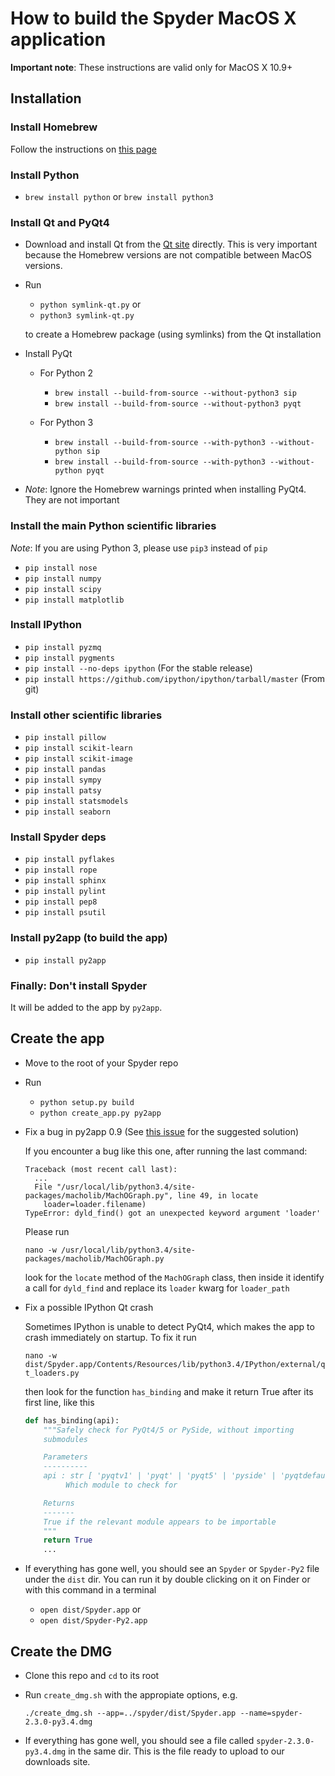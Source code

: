 
# How to build the Spyder MacOS X application

**Important note**: These instructions are valid only for MacOS X 10.9+

## Installation

### Install Homebrew

Follow the instructions on [this page](http://brew.sh/)

### Install Python

* `brew install python` or `brew install python3`

### Install Qt and PyQt4

* Download and install Qt from the [Qt site](http://download.qt.io/official_releases/qt/)
  directly. This is very important because the Homebrew versions are not compatible between
  MacOS versions.

* Run
  
  - `python symlink-qt.py` or
  - `python3 symlink-qt.py`

  to create a Homebrew package (using symlinks) from the Qt installation

* Install PyQt

  - For Python 2

    + `brew install --build-from-source --without-python3 sip`
    + `brew install --build-from-source --without-python3 pyqt`

  - For Python 3

    + `brew install --build-from-source --with-python3 --without-python sip`
    + `brew install --build-from-source --with-python3 --without-python pyqt`

* *Note*: Ignore the Homebrew warnings printed when installing PyQt4. They are
  not important

### Install the main Python scientific libraries

*Note*: If you are using Python 3, please use `pip3` instead of `pip`

* `pip install nose`
* `pip install numpy`
* `pip install scipy`
* `pip install matplotlib`

### Install IPython

* `pip install pyzmq`
* `pip install pygments`
* `pip install --no-deps ipython` (For the stable release)
* `pip install https://github.com/ipython/ipython/tarball/master` (From git)

### Install other scientific libraries

* `pip install pillow`
* `pip install scikit-learn`
* `pip install scikit-image`
* `pip install pandas`
* `pip install sympy`
* `pip install patsy`
* `pip install statsmodels`
* `pip install seaborn`

### Install Spyder deps

* `pip install pyflakes`
* `pip install rope`
* `pip install sphinx`
* `pip install pylint`
* `pip install pep8`
* `pip install psutil`

### Install py2app (to build the app)

* `pip install py2app`

### Finally: Don't install Spyder

It will be added to the app by `py2app`.


## Create the app

* Move to the root of your Spyder repo

* Run
  
    * `python setup.py build`
    * `python create_app.py py2app`

* Fix a bug in py2app 0.9 (See [this issue](https://bitbucket.org/ronaldoussoren/py2app/issue/137/py2app-problems-using-enthought-python)
  for the suggested solution)

  If you encounter a bug like this one, after running the last command:

  ```python-traceback
  Traceback (most recent call last):
    ...
    File "/usr/local/lib/python3.4/site-packages/macholib/MachOGraph.py", line 49, in locate
      loader=loader.filename)
  TypeError: dyld_find() got an unexpected keyword argument 'loader'
  ```

  Please run

  `nano -w /usr/local/lib/python3.4/site-packages/macholib/MachOGraph.py`

  look for the `locate` method of the `MachOGraph` class, then inside it identify
  a call for `dyld_find` and replace its `loader` kwarg for `loader_path`

* Fix a possible IPython Qt crash

  Sometimes IPython is unable to detect PyQt4, which makes the app to crash
  immediately on startup. To fix it run

  `nano -w dist/Spyder.app/Contents/Resources/lib/python3.4/IPython/external/qt_loaders.py`

  then look for the function `has_binding` and make it return True after its
  first line, like this

  ```python
  def has_binding(api):
      """Safely check for PyQt4/5 or PySide, without importing
      submodules

      Parameters
      ----------
      api : str [ 'pyqtv1' | 'pyqt' | 'pyqt5' | 'pyside' | 'pyqtdefault']
           Which module to check for

      Returns
      -------
      True if the relevant module appears to be importable
      """
      return True
      ...
  ```

* If everything has gone well, you should see an `Spyder` or `Spyder-Py2` file
  under the `dist` dir. You can run it by double clicking on it on Finder or
  with this command in a terminal

  - `open dist/Spyder.app` or
  - `open dist/Spyder-Py2.app`


## Create the DMG

* Clone this repo and `cd` to its root

* Run `create_dmg.sh` with the appropiate options, e.g.

    `./create_dmg.sh --app=../spyder/dist/Spyder.app --name=spyder-2.3.0-py3.4.dmg`

* If everything has gone well, you should see a file called
  `spyder-2.3.0-py3.4.dmg` in the same dir. This is the file ready to upload
  to our downloads site.
